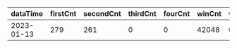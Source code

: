 |dataTime|firstCnt|secondCnt|thirdCnt|fourCnt|winCnt|vrate|wrate|
|-|-|-|-|-|-|-|-|
|2023-01-13|279|261|0|0|42048|0%|0%|
